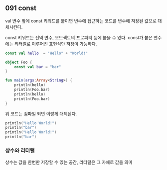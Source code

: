 ## 091 const

val 변수 앞에 const 키워드를 붙이면 변수에 접근하는 코드를 변수에 저장된 값으로 대체시킨다.

const 키워드는 전역 변수, 오브젝트의 프로퍼티 등에 붙을 수 있다. const가 붙은 변수에는 리터럴로 이루어진 표현식만 저장이 가능하다.

```kotlin
const val hello  = "Hello" + "World!"

object Foo {
    const val bar = "bar"
}

fun main(args:Array<String>) {
    println(hello)
    println(Foo.bar)
    println(hello)
    println(Foo.bar)
}
```

위 코드는 컴파일 되면 이렇게 대체된다.

```kotlin
println("Hello World!")
println("bar")
println("Hello World!")
println("bar")
```



### 상수와 리터럴

상수는 값을 한번만 저장할 수 있는 공간, 리터럴은 그 자체로 값을 의미

